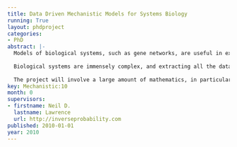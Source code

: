 ```yaml
---
title: Data Driven Mechanistic Models for Systems Biology
running: True
layout: phdproject
categories:
- PhD
abstract: |-
  Models of biological systems, such as gene networks, are useful in extracting meaning from quantitative data obtained from specific biological systems. In this PhD proposal we are interested in how things actually work in real observable biological systems. To do this we will make use of machine learning to infer mechanistic models biological systems.
  
  Biological systems are immensely complex, and extracting all the data necessary to characterize the system is often impossible. It is therefore important to exploit other sources of information when modelling biological systems. Once such source of information is “mechanistic models”. These are models of the underlying physical properties of the system. In this project we will ensure that such physical models can be easily combined with data driven machine learning approaches, aiming to obtain the best of both worlds: mechanistic modelling and data driven machine learning models.
  
  The project will involve a large amount of mathematics, in particular advanced linear algebra and calculus.
key: Mechanistic:10
month: 0
supervisors:
- firstname: Neil D.
  lastname: Lawrence
  url: http://inverseprobability.com
published: 2010-01-01
year: 2010
---
```

